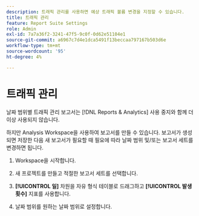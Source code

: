 ```yaml
---
description: 트래픽 관리를 사용하면 예상 트래픽 볼륨 변경을 지정할 수 있습니다.
title: 트래픽 관리
feature: Report Suite Settings
role: Admin
exl-id: 7a7a36f2-3241-47f5-9c0f-0d62e51104e1
source-git-commit: a6967c7d4e1dca5491f13beccaa797167b503d6e
workflow-type: tm+mt
source-wordcount: '95'
ht-degree: 4%

---
```


# 트래픽 관리

날짜 범위별 트래픽 관리 보고서는 [!DNL Reports & Analytics] 사용 중지와 함께 더 이상 사용되지 않습니다.

하지만 Analysis Workspace을 사용하여 보고서를 만들 수 있습니다. 보고서가 생성되면 저장한 다음 새 보고서가 필요할 때 필요에 따라 날짜 범위 및/또는 보고서 세트를 변경하면 됩니다.

1. Workspace을 시작합니다.

1. 새 프로젝트를 만들고 적절한 보고서 세트를 선택합니다.

1. **[!UICONTROL 일]** 차원을 자유 형식 테이블로 드래그하고 **[!UICONTROL 발생 횟수]** 지표를 사용합니다.

1. 날짜 범위를 원하는 날짜 범위로 설정합니다.

